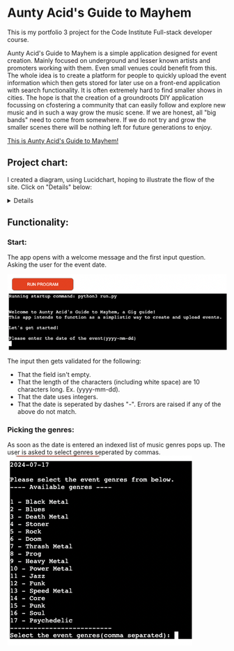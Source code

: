 # Aunty Acid's Guide to Mayhem
This is my portfolio 3 project for the Code Institute Full-stack developer course.

Aunty Acid's Guide to Mayhem is a simple application designed for event creation. Mainly focused on underground and lesser known artists and promoters working with them. Even small venues could benefit from this. The whole idea is to create a platform for people to quickly upload the event information which then gets stored for later use on a front-end application with search functionality. It is often extremely hard to find smaller shows in cities. The hope is that the creation of a groundroots DIY application focussing on cfostering a community that can easily follow and explore new music and in such a way grow the music scene. If we are honest, all "big bands" need to come from somewhere. If we do not try and grow the smaller scenes there will be nothing left for future generations to enjoy.

[This is Aunty Acid's Guide to Mayhem!](https://aunty-acids-guide-to-mayhem-279b161d0d9e.herokuapp.com/)

## Project chart:
I created a diagram, using Lucidchart, hoping to illustrate the flow of the site.
Click on "Details" below:

<details>

![Flowchart](docs_readme_imgs/flow_chart.jpeg)

</details>

## Functionality:

### Start:
The app opens with a welcome message and the first input question. Asking the user for the event date.


![Welcome message and date request](docs_readme_imgs/welcome_intro.png)

The input then gets validated for the following:
- That the field isn't empty.
- That the length of the characters (including white space) are 10 characters long. Ex. (yyyy-mm-dd).
- That the date uses integers.
- That the date is seperated by dashes "-".
Errors are raised if any of the above do not match.

### Picking the genres:

As soon as the date is entered an indexed list of music genres pops up.
The user is asked to select genres seperated by commas.
![Genre Selection List](docs_readme_imgs/genre_selection_list.png)







